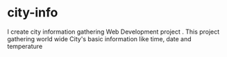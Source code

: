 # city-info
I create city information gathering Web Development  project . This project gathering world wide City's basic information like time, date and temperature 
